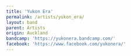 ```yaml
---
title: 'Yukon Era'
permalink: /artists/yukon_era/
layout: band
parent: Artists
origin: Auckland
bandcamp: 'https://yukonera.bandcamp.com/'
facebook: 'https://www.facebook.com/yukonera/'
---
```

